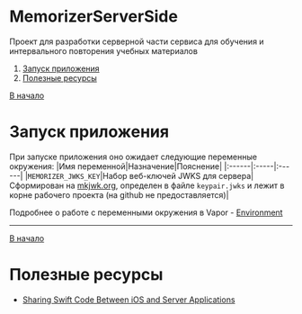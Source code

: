# MemorizerServerSide
Проект для разработки серверной части сервиса для обучения и интервального повторения учебных материалов 

<a name="содержание"></a>
1. [Запуск приложения](запуск_приложения)
2. [Полезные ресурсы](полезные_ресурсы)

[В начало](содержание)
# Запуск приложения <a name="запуск_приложения"></a> 
При запуске приложения оно ожидает следующие переменные окружения: 
|Имя переменной|Назначение|Пояснение|
|:------|:-----|:------|
|`MEMORIZER_JWKS_KEY`|Набор веб-ключей JWKS для сервера|Сформирован на [mkjwk.org](https://mkjwk.org), определен в файле `keypair.jwks` и лежит в корне рабочего проекта (на github не предоставляется)|

Подробнее о работе с переменными окружения в Vapor - [Environment](https://docs.vapor.codes/4.0/environment/)

---
[В начало](содержание)
# Полезные ресурсы <a name="полезные_ресурсы"></a> 
- [Sharing Swift Code Between iOS and Server Applications](https://www.raywenderlich.com/20029037-sharing-swift-code-between-ios-and-server-applications)
